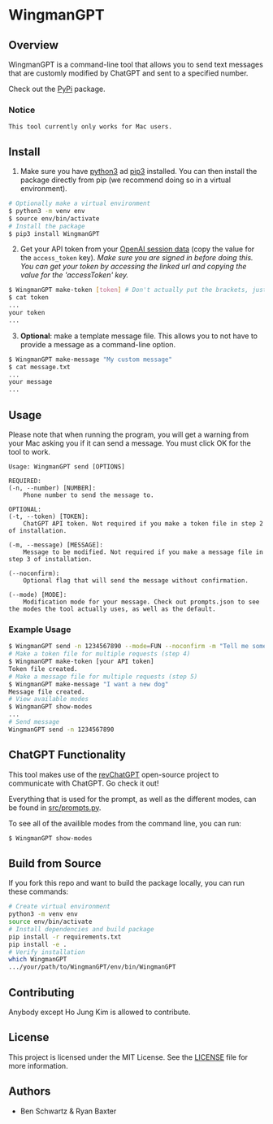 # WingmanGPT

## Overview
WingmanGPT is a command-line tool that allows you to send text messages that are customly modified by ChatGPT and sent to a specified number. 

Check out the [PyPi](https://pypi.org/project/WingmanGPT/) package.

### Notice
`This tool currently only works for Mac users.`

## Install

1. Make sure you have [python3](https://wiki.python.org/moin/BeginnersGuide/Download) ad [pip3](https://pip.pypa.io/en/stable/installation/) installed. You can then install the package directly from pip (we recommend doing so in a virtual environment).

```bash
# Optionally make a virtual environment
$ python3 -m venv env
$ source env/bin/activate
# Install the package
$ pip3 install WingmanGPT
```

2. Get your API token from your [OpenAI session data](https://chat.openai.com/api/auth/session) (copy the value for the `access_token` key). *Make sure you are signed in before doing this. You can get your token by accessing the linked url and copying the value for the 'accessToken' key.*

```bash
$ WingmanGPT make-token [token] # Don't actually put the brackets, just the token 
$ cat token
...
your token
...
```
3. **Optional**: make a template message file. This allows you to not have to provide a message as a command-line option.

```bash
$ WingmanGPT make-message "My custom message"
$ cat message.txt
...
your message
...
```




## Usage

Please note that when running the program, you will get a warning from your Mac asking you if it can send a message. You must click OK for the tool to work.

```
Usage: WingmanGPT send [OPTIONS]

REQUIRED:
(-n, --number) [NUMBER]: 
    Phone number to send the message to.

OPTIONAL:
(-t, --token) [TOKEN]: 
    ChatGPT API token. Not required if you make a token file in step 2 of installation.

(-m, --message) [MESSAGE]: 
    Message to be modified. Not required if you make a message file in step 3 of installation.

(--noconfirm): 
    Optional flag that will send the message without confirmation.

(--mode) [MODE]: 
    Modification mode for your message. Check out prompts.json to see the modes the tool actually uses, as well as the default.
```
### Example Usage

```bash
$ WingmanGPT send -n 1234567890 --mode=FUN --noconfirm -m "Tell me something about dogs" -t [your API token]
# Make a token file for multiple requests (step 4)
$ WingmanGPT make-token [your API token]
Token file created.
# Make a message file for multiple requests (step 5)
$ WingmanGPT make-message "I want a new dog"
Message file created.
# View available modes
$ WingmanGPT show-modes
...
# Send message
WingmanGPT send -n 1234567890
```

## ChatGPT Functionality

This tool makes use of the [revChatGPT](https://github.com/acheong08/ChatGPT) open-source project to communicate with ChatGPT. Go check it out!

Everything that is used for the prompt, as well as the different modes, can be found in [src/prompts.py](src/prompts.py). 

To see all of the availible modes from the command line, you can run:

```bash
$ WingmanGPT show-modes
```

## Build from Source

If you fork this repo and want to build the package locally, you can run these commands:

```bash
# Create virtual environment
python3 -m venv env
source env/bin/activate
# Install dependencies and build package
pip install -r requirements.txt
pip install -e .
# Verify installation
which WingmanGPT
.../your/path/to/WingmanGPT/env/bin/WingmanGPT
```

## Contributing

Anybody except Ho Jung Kim is allowed to contribute.

## License
This project is licensed under the MIT License. See the [LICENSE](LICENSE) file for more information.

## Authors
- Ben Schwartz & Ryan Baxter

